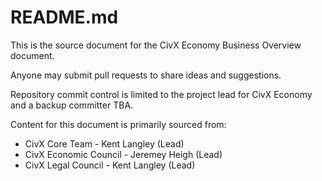 # README.md

This is the source document for the CivX Economy Business Overview document.

Anyone may submit pull requests to share ideas and suggestions. 

Repository commit control is limited to the project lead for CivX Economy and a backup committer TBA.

Content for this document is primarily sourced from:

* CivX Core Team - Kent Langley \(Lead\)
* CivX Economic Council - Jeremey Heigh \(Lead\)
* CivX Legal Council - Kent Langley \(Lead\)



